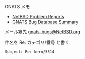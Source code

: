 GNATS メモ

* [NetBSD Problem Reports](http://www.netbsd.org/support/send-pr.html "NetBSD Problem Reports")
* [GNATS Bug Database Summary](http://gnats.netbsd.org/summary/ "GNATS Bug Database Summary")

メール宛先 gnats-bugs@NetBSD.org

件名を Re: カテゴリ/番号 と書く

    Subject: Re: kern/5514
